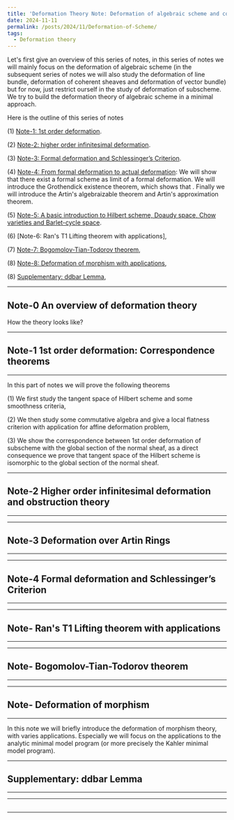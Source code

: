 ```yaml
---
title: 'Deformation Theory Note: Deformation of algebraic scheme and complex spaces'
date: 2024-11-11
permalink: /posts/2024/11/Deformation-of-Scheme/
tags:
  - Deformation theory
---
```


Let's first give an overview of this series of notes, in this series of notes we will mainly focus on the deformation of algebraic scheme (in the subsequent series of notes we will also study the deformation of line bundle, deformation of coherent sheaves and deformation of vector bundle) but for now, just restrict ourself in the study of deformation of subscheme. We try to build the deformation theory of algebraic scheme in a minimal approach. 

Here is the outline of this series of notes

(1) [Note-1: 1st order deformation](https://yilimath.github.io/files/Deformation/1stDef.pdf).


(2) [Note-2: higher order infinitesimal deformation](https://yilimath.github.io/files/Deformation/higherDef.pdf).

(3) [Note-3: Formal deformation and Schlessinger’s Criterion](https://yilimath.github.io/files/Deformation/FormalDef.pdf).

(4) [Note-4: From formal deformation to actual deformation]((https://yilimath.github.io/files/Deformation/ArtinDef.pdf)): We will show that there exist a formal scheme as limit of a formal deformation. We will introduce the Grothendick existence theorem, which shows that . Finally we will introduce the Artin's algebraizable theorem and Artin's approximation theorem. 

(5) [Note-5: A basic introduction to Hilbert scheme, Doaudy space, Chow varieties and Barlet-cycle space](https://yilimath.github.io/files/Deformation/HilbertScheme.pdf).


(6) [Note-6: Ran's T1 Lifting theorem with applications],

(7) [Note-7: Bogomolov-Tian-Todorov theorem](), 

(8) [Note-8: Deformation of morphism with applications](),



(8) [Supplementary: ddbar Lemma](),


---
## Note-0 An overview of deformation theory


How the theory looks like? 


---
## Note-1 1st order deformation: Correspondence theorems
---

In this part of notes we will prove the following theorems



(1) We first study the tangent space of Hilbert scheme and some smoothness criteria,

(2) We then study some commutative algebra and give a local flatness criterion with application for affine deformation problem,

(3) We show the correspondence between 1st order deformation of subscheme with the global section of the normal sheaf, as a direct consequence we prove that tangent space of the Hilbert scheme is isomorphic to the global section of the normal sheaf.

---
## Note-2 Higher order infinitesimal deformation and obstruction theory
---



---
## Note-3 Deformation over Artin Rings
---


---
## Note-4 Formal deformation and Schlessinger’s Criterion
---



---
## Note- Ran's T1 Lifting theorem with applications
---



---
## Note- Bogomolov-Tian-Todorov theorem
---


---
## Note- Deformation of morphism
---

In this note we will briefly introduce the deformation of morphism theory, with varies applications. Especially we will focus on the applications to the analytic minimal model program (or more precisely the Kahler minimal model program).




---
## Supplementary: ddbar Lemma
---


---
## 
---